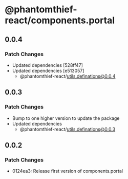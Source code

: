 # @phantomthief-react/components.portal

## 0.0.4

### Patch Changes

- Updated dependencies [528ff47]
- Updated dependencies [e513057]
  - @phantomthief-react/utils.definations@0.0.4

## 0.0.3

### Patch Changes

- Bump to one higher version to update the package
- Updated dependencies
  - @phantomthief-react/utils.definations@0.0.3

## 0.0.2

### Patch Changes

- 0124ea3: Release first version of components.portal
